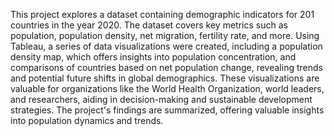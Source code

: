 This project explores a dataset containing demographic indicators for 201 countries in the year 2020. The dataset covers key metrics such as population, population density, net migration, fertility rate, and more. Using Tableau, a series of data visualizations were created, including a population density map, which offers insights into population concentration, and comparisons of countries based on net population change, revealing trends and potential future shifts in global demographics. These visualizations are valuable for organizations like the World Health Organization, world leaders, and researchers, aiding in decision-making and sustainable development strategies. The project's findings are summarized, offering valuable insights into population dynamics and trends.
